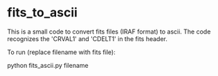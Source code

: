fits_to_ascii
=============
This is a small code to convert fits files (IRAF format) to ascii.
The code recognizes the 'CRVAL1' and 'CDELT1' in the fits header.

To  run (replace filename with fits file):

python fits_ascii.py filename
